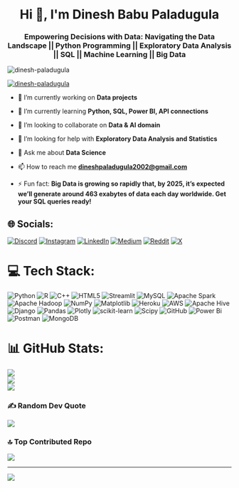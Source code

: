 <h1 align="center">Hi 👋, I'm Dinesh Babu Paladugula</h1>
<h3 align="center">Empowering Decisions with Data: Navigating the Data Landscape || Python Programming || Exploratory Data Analysis || SQL || Machine Learning || Big Data</h3>

<p align="left"> <img src="https://komarev.com/ghpvc/?username=dinesh-paladugula&label=Profile%20views&color=0e75b6&style=flat" alt="dinesh-paladugula" /> </p>

<p align="left"> <a href="https://github.com/ryo-ma/github-profile-trophy"><img src="https://github-profile-trophy.vercel.app/?username=dinesh-paladugula" alt="dinesh-paladugula" /></a> </p>

- 🔭 I’m currently working on **Data projects**

- 🌱 I’m currently learning **Python, SQL, Power BI, API connections**

- 👯 I’m looking to collaborate on **Data & AI domain**

- 🤝 I’m looking for help with **Exploratory Data Analysis and Statistics**

- 💬 Ask me about **Data Science**

- 📫 How to reach me **dineshpaladugula2002@gmail.com**

- ⚡ Fun fact: **Big Data is growing so rapidly that, by 2025, it’s expected we’ll generate around 463 exabytes of data each day worldwide. Get your SQL queries ready!**

## 🌐 Socials:
[![Discord](https://img.shields.io/badge/Discord-%237289DA.svg?logo=discord&logoColor=white)](https://discord.gg/https://discord.gg/MgxukU4QNZ) [![Instagram](https://img.shields.io/badge/Instagram-%23E4405F.svg?logo=Instagram&logoColor=white)](https://instagram.com/dineshhhh.8) [![LinkedIn](https://img.shields.io/badge/LinkedIn-%230077B5.svg?logo=linkedin&logoColor=white)](https://linkedin.com/in/dineshbabu-paladugula) [![Medium](https://img.shields.io/badge/Medium-12100E?logo=medium&logoColor=white)](https://medium.com/@@dineshpaladugula2002) [![Reddit](https://img.shields.io/badge/Reddit-%23FF4500.svg?logo=Reddit&logoColor=white)](https://reddit.com/user/anonymous-bruhh) [![X](https://img.shields.io/badge/X-black.svg?logo=X&logoColor=white)](https://x.com/dineshhhh_8) 

# 💻 Tech Stack:
![Python](https://img.shields.io/badge/python-3670A0?style=flat&logo=python&logoColor=ffdd54) ![R](https://img.shields.io/badge/r-%23276DC3.svg?style=flat&logo=r&logoColor=white) ![C++](https://img.shields.io/badge/c++-%2300599C.svg?style=flat&logo=c%2B%2B&logoColor=white) ![HTML5](https://img.shields.io/badge/html5-%23E34F26.svg?style=flat&logo=html5&logoColor=white) ![Streamlit](https://img.shields.io/badge/Streamlit-%23FE4B4B.svg?style=flat&logo=streamlit&logoColor=white) ![MySQL](https://img.shields.io/badge/mysql-4479A1.svg?style=flat&logo=mysql&logoColor=white) ![Apache Spark](https://img.shields.io/badge/Apache%20Spark-FDEE21?style=flat&logo=apachespark&logoColor=black) ![Apache Hadoop](https://img.shields.io/badge/Apache%20Hadoop-66CCFF?style=flat&logo=apachehadoop&logoColor=black) ![NumPy](https://img.shields.io/badge/numpy-%23013243.svg?style=flat&logo=numpy&logoColor=white) ![Matplotlib](https://img.shields.io/badge/Matplotlib-%23ffffff.svg?style=flat&logo=Matplotlib&logoColor=black) ![Heroku](https://img.shields.io/badge/heroku-%23430098.svg?style=flat&logo=heroku&logoColor=white) ![AWS](https://img.shields.io/badge/AWS-%23FF9900.svg?style=flat&logo=amazon-aws&logoColor=white) ![Apache Hive](https://img.shields.io/badge/Apache%20Hive-FDEE21?style=flat&logo=apachehive&logoColor=black) ![Django](https://img.shields.io/badge/django-%23092E20.svg?style=flat&logo=django&logoColor=white) ![Pandas](https://img.shields.io/badge/pandas-%23150458.svg?style=flat&logo=pandas&logoColor=white) ![Plotly](https://img.shields.io/badge/Plotly-%233F4F75.svg?style=flat&logo=plotly&logoColor=white) ![scikit-learn](https://img.shields.io/badge/scikit--learn-%23F7931E.svg?style=flat&logo=scikit-learn&logoColor=white) ![Scipy](https://img.shields.io/badge/SciPy-%230C55A5.svg?style=flat&logo=scipy&logoColor=%white) ![GitHub](https://img.shields.io/badge/github-%23121011.svg?style=flat&logo=github&logoColor=white) ![Power Bi](https://img.shields.io/badge/power_bi-F2C811?style=flat&logo=powerbi&logoColor=black) ![Postman](https://img.shields.io/badge/Postman-FF6C37?style=flat&logo=postman&logoColor=white) ![MongoDB](https://img.shields.io/badge/MongoDB-%234ea94b.svg?style=flat&logo=mongodb&logoColor=white)
# 📊 GitHub Stats:
![](https://github-readme-stats.vercel.app/api?username=dinesh-paladugula&theme=tokyonight&hide_border=false&include_all_commits=true&count_private=true)<br/>
![](https://github-readme-streak-stats.herokuapp.com/?user=dinesh-paladugula&theme=tokyonight&hide_border=false)<br/>
![](https://github-readme-stats.vercel.app/api/top-langs/?username=dinesh-paladugula&theme=tokyonight&hide_border=false&include_all_commits=true&count_private=true&layout=compact)

### ✍️ Random Dev Quote
![](https://quotes-github-readme.vercel.app/api?type=horizontal&theme=radical)

### 🔝 Top Contributed Repo
![](https://github-contributor-stats.vercel.app/api?username=dinesh-paladugula&limit=5&theme=gruvbox&combine_all_yearly_contributions=true)

---
[![](https://visitcount.itsvg.in/api?id=dinesh-paladugula&icon=1&color=0)](https://visitcount.itsvg.in)
